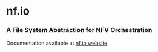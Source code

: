 # nf.io
### A File System Abstraction for NFV Orchestration

Documentation available at <a href="http://watnfv.github.io/nf.io/" target="_blank">nf.io website</a>.
